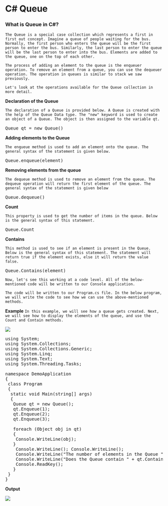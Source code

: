 # C# Queue

### What is Queue in C#?

`The Queue is a special case collection which represents a first in first out concept. Imagine a queue of people waiting for the bus. Normally, the first person who enters the queue will be the first person to enter the bus. Similarly, the last person to enter the queue will be the last person to enter into the bus. Elements are added to the queue, one on the top of each other.`

`The process of adding an element to the queue is the enqueuer operation. To remove an element from a queue, you can use the dequeuer operation. The operation in queues is similar to stack we saw previously.`

`Let's look at the operations available for the Queue collection in more detail.`

**Declaration of the Queue**

`The declaration of a Queue is provided below. A Queue is created with the help of the Queue Data type. The "new" keyword is used to create an object of a Queue. The object is then assigned to the variable qt.`

<pre>Queue qt = new Queue()</pre>

**Adding elements to the Queue**

`The enqueue method is used to add an element onto the queue. The general syntax of the statement is given below.`

<pre>Queue.enqueue(element)</pre>

**Removing elements from the queue**

`The dequeue method is used to remove an element from the queue. The dequeue operation will return the first element of the queue. The general syntax of the statement is given below`

<pre>Queue.dequeue()</pre>

**Count**

`This property is used to get the number of items in the queue. Below is the general syntax of this statement.`

<pre>Queue.Count</pre>

**Contains**

`This method is used to see if an element is present in the Queue. Below is the general syntax of this statement. The statement will return true if the element exists, else it will return the value false.`

<pre>Queue.Contains(element)</pre>

`Now, let's see this working at a code level. All of the below-mentioned code will be written to our Console application.`

`The code will be written to our Program.cs file. In the below program, we will write the code to see how we can use the above-mentioned methods.`

**Example**
`In this example, we will see how a queue gets created. Next, we will see how to display the elements of the queue, and use the Count and Contain methods.`

<img src="https://www.guru99.com/images/c-sharp-net/052616_1306_CCollection9.png"/>

<pre>using System;
using System.Collections;
using System.Collections.Generic;
using System.Linq;
using System.Text;
using System.Threading.Tasks;

namespace DemoApplication
{
 class Program
 {
  static void Main(string[] args)
  {
   Queue qt = new Queue();
   qt.Enqueue(1);
   qt.Enqueue(2);
   qt.Enqueue(3);

   foreach (Object obj in qt)
   {
    Console.WriteLine(obj);
   }
    Console.WriteLine(); Console.WriteLine();
    Console.WriteLine("The number of elements in the Queue " + qt.Count);
    Console.WriteLine("Does the Queue contain " + qt.Contains(3));
    Console.ReadKey();
   }
 }
} </pre>

**Output**

<img src="https://www.guru99.com/images/c-sharp-net/052616_1306_CCollection10.png"/>
